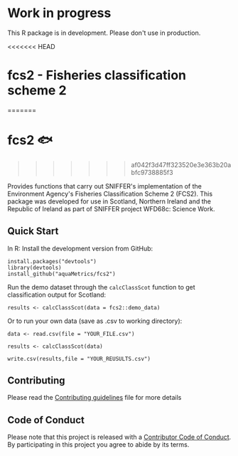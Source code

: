 # Work in progress 

This R package is in development. Please don't use in production.

<<<<<<< HEAD
# fcs2 - Fisheries classification scheme 2
=======
# fcs2 :fish: 
>>>>>>> af042f3d47ff323520e3e363b20abfc9738885f3

Provides functions that carry out SNIFFER's implementation of the Environment Agency's Fisheries Classification Scheme 2 (FCS2). This package was developed for use in Scotland, Northern Ireland and the Republic of Ireland as part of SNIFFER project WFD68c: Science Work.

## Quick Start

In R: Install the development version from GitHub:

```
install.packages("devtools")
library(devtools)
install_github("aquaMetrics/fcs2")
```

Run the demo dataset through the `calcClassScot` function to get classification output for Scotland:

```
results <- calcClassScot(data = fcs2::demo_data)
```
Or to run your own data (save as .csv to working directory):

```
data <- read.csv(file = "YOUR_FILE.csv")

results <- calcClassScot(data)

write.csv(results,file = "YOUR_REUSULTS.csv")
```

## Contributing 

Please read the [Contributing guidelines](CONTRIBUTING.md) file for more details 


## Code of Conduct

Please note that this project is released with a [Contributor Code of Conduct](CONDUCT.md). By participating in this project you agree to abide by its terms.
